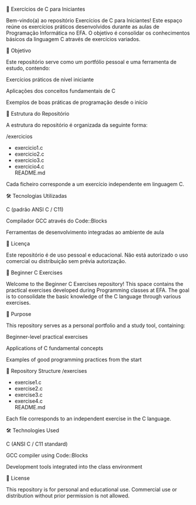 📘 Exercícios de C para Iniciantes

Bem-vindo(a) ao repositório Exercícios de C para Iniciantes!
Este espaço reúne os exercícios práticos desenvolvidos durante as aulas de Programação Informática no EFA. O objetivo é consolidar os conhecimentos básicos da linguagem C através de exercícios variados.

🧠 Objetivo

Este repositório serve como um portfólio pessoal e uma ferramenta de estudo, contendo:

Exercícios práticos de nível iniciante

Aplicações dos conceitos fundamentais de C

Exemplos de boas práticas de programação desde o início

📂 Estrutura do Repositório

A estrutura do repositório é organizada da seguinte forma:

/exercicios  
  - exercicio1.c  
  - exercicio2.c  
  - exercicio3.c  
  - exercicio4.c  
README.md


Cada ficheiro corresponde a um exercício independente em linguagem C.

🛠️ Tecnologias Utilizadas

C (padrão ANSI C / C11)

Compilador GCC através do Code::Blocks

Ferramentas de desenvolvimento integradas ao ambiente de aula

📄 Licença

Este repositório é de uso pessoal e educacional. Não está autorizado o uso comercial ou distribuição sem prévia autorização.

📘 Beginner C Exercises

Welcome to the Beginner C Exercises repository!
This space contains the practical exercises developed during Programming classes at EFA. The goal is to consolidate the basic knowledge of the C language through various exercises.

🧠 Purpose

This repository serves as a personal portfolio and a study tool, containing:

Beginner-level practical exercises

Applications of C fundamental concepts

Examples of good programming practices from the start

📂 Repository Structure
/exercises  
  - exercise1.c  
  - exercise2.c  
  - exercise3.c  
  - exercise4.c  
README.md


Each file corresponds to an independent exercise in the C language.

🛠️ Technologies Used

C (ANSI C / C11 standard)

GCC compiler using Code::Blocks

Development tools integrated into the class environment

📄 License

This repository is for personal and educational use. Commercial use or distribution without prior permission is not allowed.
